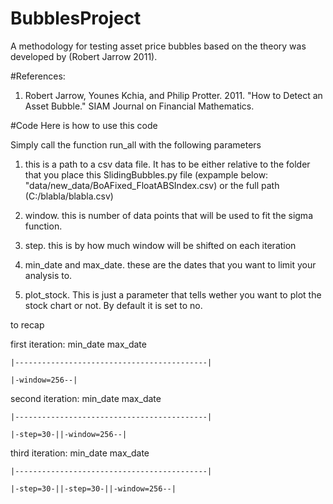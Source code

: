 # BubblesProject

A methodology for testing asset price bubbles based on the theory was developed by (Robert Jarrow 2011).

#References:
1. Robert Jarrow, Younes Kchia, and Philip Protter. 2011. "How to Detect an Asset Bubble." SIAM Journal on Financial Mathematics.

#Code
Here is how to use this code

Simply call the function run_all with the following parameters

1. this is a path to a csv data file. It has to be either relative to the folder that you place
this SlidingBubbles.py file (expample below: "data/new_data/BoAFixed_FloatABSIndex.csv) or the full path (C:/blabla/blabla.csv)

2. window. this is number of data points that will be used to fit the sigma function.
3. step. this is by how much window will be shifted on each iteration
4. min_date and max_date. these are the dates that you want to limit your analysis to.
5. plot_stock. This is just a parameter that tells wether you want to plot the stock chart or not. By default it is set to no.

to recap

first iteration:
min_date                                     max_date

    |-------------------------------------------|

    |-window=256--|

second iteration:
min_date                                     max_date
    
    |-------------------------------------------|
    
    |-step=30-||-window=256--|

third iteration:
min_date                                     max_date
    
    |-------------------------------------------|
    
    |-step=30-||-step=30-||-window=256--|
